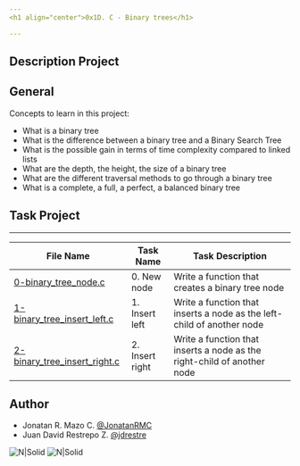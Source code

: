```yaml
---
<h1 align="center">0x1D. C - Binary trees</h1>

---
```

## Description Project


## General
Concepts to learn in this project:

- What is a binary tree
- What is the difference between a binary tree and a Binary Search Tree
- What is the possible gain in terms of time complexity compared to linked lists
- What are the depth, the height, the size of a binary tree
- What are the different traversal methods to go through a binary tree
- What is a complete, a full, a perfect, a balanced binary tree

## Task Project
---
File Name|Task Name|Task Description
---|---|---
[0-binary_tree_node.c](https://github.com/MAZTRO/binary_trees/blob/master/0-binary_tree_node.c)|0. New node|Write a function that creates a binary tree node
[1-binary_tree_insert_left.c](https://github.com/MAZTRO/binary_trees/blob/master/1-binary_tree_insert_left.c)|1. Insert left|Write a function that inserts a node as the left-child of another node
[2-binary_tree_insert_right.c](https://github.com/MAZTRO/binary_trees/blob/master/2-binary_tree_insert_right.c)|2. Insert right|Write a function that inserts a node as the right-child of another node

## Author

- Jonatan R. Mazo C. [@JonatanRMC](https://twitter.com/JonatanRMC)
- Juan David Restrepo Z. [@jdrestre](https://twitter.com/jdrestre)

![N|Solid](https://www.holbertonschool.com/holberton-logo.png) ![N|Solid](https://intranet.hbtn.io/assets/holberton-logo-coral-27055cb2f875eb10bf3b3942e52a24581bc0667695bdc856d4f08b469b678000.png)
